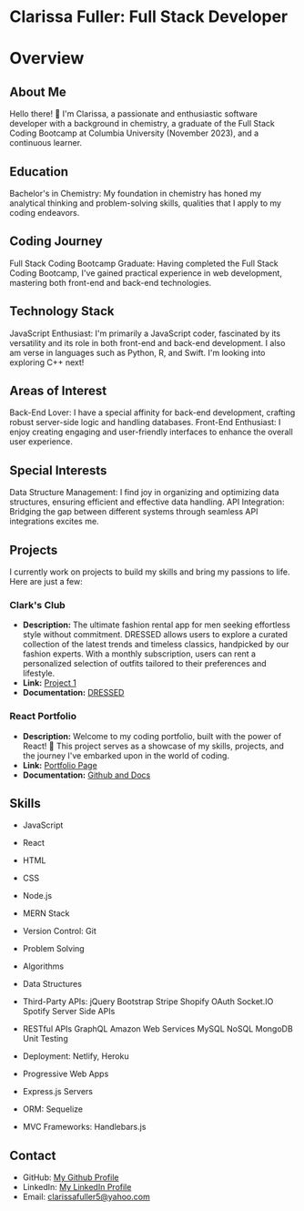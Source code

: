 # Clarissa Fuller: Full Stack Developer

# Overview

## About Me
Hello there! 👋 I'm Clarissa, a passionate and enthusiastic software developer with a background in chemistry, a graduate of the Full Stack Coding Bootcamp at Columbia University (November 2023), and a continuous learner.

## Education
Bachelor's in Chemistry: My foundation in chemistry has honed my analytical thinking and problem-solving skills, qualities that I apply to my coding endeavors.
## Coding Journey
Full Stack Coding Bootcamp Graduate: Having completed the Full Stack Coding Bootcamp, I've gained practical experience in web development, mastering both front-end and back-end technologies.
## Technology Stack
JavaScript Enthusiast: I'm primarily a JavaScript coder, fascinated by its versatility and its role in both front-end and back-end development.
I also am verse in languages such as Python, R, and Swift. I'm looking into exploring C++ next! 
## Areas of Interest
Back-End Lover: I have a special affinity for back-end development, crafting robust server-side logic and handling databases.
Front-End Enthusiast: I enjoy creating engaging and user-friendly interfaces to enhance the overall user experience.
## Special Interests
Data Structure Management: I find joy in organizing and optimizing data structures, ensuring efficient and effective data handling.
API Integration: Bridging the gap between different systems through seamless API integrations excites me.

## Projects

I currently work on projects to build my skills and bring my passions to life. Here are just a few: 

### Clark's Club

- **Description:** The ultimate fashion rental app for men seeking effortless style without commitment. DRESSED allows users to explore a curated collection of the latest trends and timeless classics, handpicked by our fashion experts. With a monthly subscription, users can rent a personalized selection of outfits tailored to their preferences and lifestyle.
- **Link:** [Project 1](link-to-project-1)
- **Documentation:** [DRESSED](https://github.com/clarissafuller/dressed)

### React Portfolio

- **Description:** Welcome to my coding portfolio, built with the power of React! 🚀 This project serves as a showcase of my skills, projects, and the journey I've embarked upon in the world of coding.
- **Link:** [Portfolio Page](https://clarissafuller.com/)
- **Documentation:** [Github and Docs](https://github.com/clarissafuller/react-portfolio)

## Skills

- JavaScript
- React
- HTML
- CSS
- Node.js
- MERN Stack
- Version Control: Git

- Problem Solving
- Algorithms
- Data Structures

- Third-Party APIs:
    jQuery
    Bootstrap
    Stripe
    Shopify
    OAuth
    Socket.IO
    Spotify
    Server Side APIs

- RESTful APIs
    GraphQL
    Amazon Web Services
    MySQL
    NoSQL
    MongoDB
    Unit Testing

- Deployment: Netlify, Heroku
- Progressive Web Apps
- Express.js Servers
- ORM: Sequelize
- MVC Frameworks: Handlebars.js

## Contact

- GitHub: [My Github Profile](https://github.com/clarissafuller)
- LinkedIn: [My LinkedIn Profile](https://www.linkedin.com/in/clarissa-fuller-360096109/)
- Email: clarissafuller5@yahoo.com
